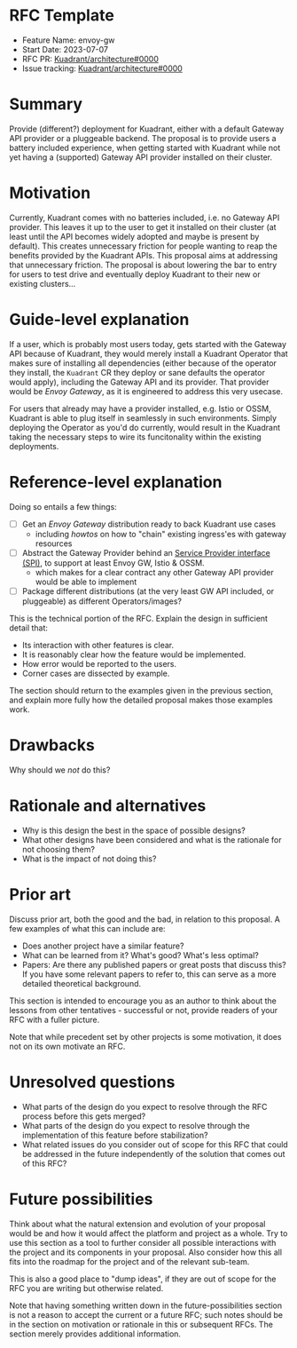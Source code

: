 # RFC Template

- Feature Name: envoy-gw
- Start Date: 2023-07-07
- RFC PR: [Kuadrant/architecture#0000](https://github.com/Kuadrant/architecture/pull/0000)
- Issue tracking: [Kuadrant/architecture#0000](https://github.com/Kuadrant/architecture/issues/0000)

# Summary
[summary]: #summary

Provide (different?) deployment for Kuadrant, either with a default Gateway API provider or a pluggeable
backend. The proposal is to provide users a battery included experience, when getting started with
Kuadrant while not yet having a (supported) Gateway API provider installed on their cluster.

# Motivation
[motivation]: #motivation

Currently, Kuadrant comes with no batteries included, i.e. no Gateway API provider. This leaves it up to
the user to get it installed on their cluster (at least until the API becomes widely adopted and maybe is
present by default). This creates unnecessary friction for people wanting to reap the benefits provided
by the Kuadrant APIs. This proposal aims at addressing that unnecessary friction. The proposal is about
lowering the bar to entry for users to test drive and eventually deploy Kuadrant to their new or existing
clusters…

# Guide-level explanation
[guide-level-explanation]: #guide-level-explanation

If a user, which is probably most users today, gets started with the Gateway API because of Kuadrant,
they would merely install a Kuadrant Operator that makes sure of installing all dependencies (either
because of the operator they install, the `Kuadrant` CR they deploy or sane defaults the operator would
apply), including the Gateway API and its provider. That provider would be _Envoy Gateway_, as it is
engineered to address this very usecase. 

For users that already may have a provider installed, e.g. Istio or OSSM, Kuadrant is able to plug itself
in seamlessly in such environments. Simply deploying the Operator as you'd do currently, would result in
the Kuadrant taking the necessary steps to wire its funcitonality within the existing deployments.

# Reference-level explanation
[reference-level-explanation]: #reference-level-explanation

Doing so entails a few things: 

 - [ ] Get an _Envoy Gateway_ distribution ready to back Kuadrant use cases
   - including _howtos_ on how to "chain" existing ingress'es with gateway resources
 - [ ] Abstract the Gateway Provider behind an [Service Provider interface (SPI)](), to support at least Envoy GW, Istio & OSSM.
   - which makes for a clear contract any other Gateway API provider would be able to implement
 - [ ] Package different distributions (at the very least GW API included, or pluggeable) as different Operators/images?

This is the technical portion of the RFC. Explain the design in sufficient detail that:

- Its interaction with other features is clear.
- It is reasonably clear how the feature would be implemented.
- How error would be reported to the users.
- Corner cases are dissected by example.

The section should return to the examples given in the previous section, and explain more fully how the detailed proposal makes those examples work.

# Drawbacks
[drawbacks]: #drawbacks

Why should we *not* do this?

# Rationale and alternatives
[rationale-and-alternatives]: #rationale-and-alternatives

- Why is this design the best in the space of possible designs?
- What other designs have been considered and what is the rationale for not choosing them?
- What is the impact of not doing this?

# Prior art
[prior-art]: #prior-art

Discuss prior art, both the good and the bad, in relation to this proposal.
A few examples of what this can include are:

- Does another project have a similar feature?
- What can be learned from it? What's good? What's less optimal?
- Papers: Are there any published papers or great posts that discuss this? If you have some relevant papers to refer to, this can serve as a more detailed theoretical background.

This section is intended to encourage you as an author to think about the lessons from other tentatives - successful or not, provide readers of your RFC with a fuller picture.

Note that while precedent set by other projects is some motivation, it does not on its own motivate an RFC.

# Unresolved questions
[unresolved-questions]: #unresolved-questions

- What parts of the design do you expect to resolve through the RFC process before this gets merged?
- What parts of the design do you expect to resolve through the implementation of this feature before stabilization?
- What related issues do you consider out of scope for this RFC that could be addressed in the future independently of the solution that comes out of this RFC?

# Future possibilities
[future-possibilities]: #future-possibilities

Think about what the natural extension and evolution of your proposal would be and how it would affect the platform and project as a whole. Try to use this section as a tool to further consider all possible interactions with the project and its components in your proposal. Also consider how this all fits into the roadmap for the project and of the relevant sub-team.

This is also a good place to "dump ideas", if they are out of scope for the RFC you are writing but otherwise related.

Note that having something written down in the future-possibilities section is not a reason to accept the current or a future RFC; such notes should be in the section on motivation or rationale in this or subsequent RFCs. The section merely provides additional information.